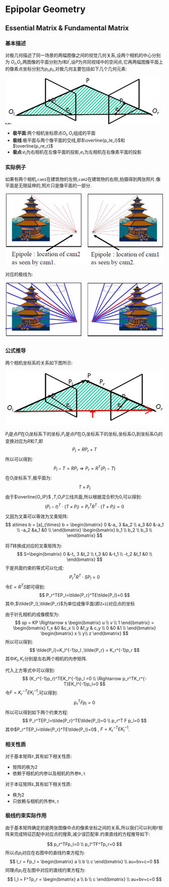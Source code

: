 # Epipolar Geometry



## Essential Matrix & Fundamental Matrix

### 基本描述

对极几何描述了同一场景的两幅图像之间的视觉几何关系,设两个相机的中心分别为 $O_r$,$O_l$,两图像的平面分别为$I$和$I^{'}$,设$P$为共同视域中的空间点,它再两幅图像平面上的像素点坐标分别为$p_l$,$p_r$,对极几何主要包括如下几个几何元素:

![](../resources/mvg_epipolar1.png)



- **极平面**:两个相机坐标原点$O_l,O_r$组成的平面
- **极线**:极平面与两个像平面的交线,即$\overline{p_le_l}$和$\overline{p_re_r}$
- **极点**:$e_l$为右相机在左像平面的投影,$e_r$为左相机在右像素平面的投影



### 实际例子

如果有两个相机,`cam1`在建筑物的左侧,`cam2`在建筑物的右侧,拍摄得到两张照片.像平面是无限延伸的,照片只是像平面的一部分.

![](../resources/mvg_epipolar_cam1.png)



对应的极线为:

![](../resources/mvg_epipolar_cam2.png)

### 公式推导

两个相机坐标系的关系如下图所示:

![](../resources/mvg_epipolar_T.png)

$P_l$是点$P$在$O_l$坐标系下的坐标,$P_r$是点$P$在$O_r$坐标系下的坐标,坐标系$O_r$到坐标系$O_l$的变换对应为$R$和$T$,即
$$
P_l = RP_r+T
$$
所以可以得到:
$$
P_l -T  =RP_r  \Rightarrow  P_r=R^{T}(P_l-T)
$$
在$O_l$坐标系下,极平面为:
$$
T\times P_l 
$$
由于$\overline{O_lP}$ ,$T$,$O_rP$三线共面,所以根据混合积为0,可以得到:
$$
(P_l-t)^T\cdot(T\times P_l) = P_r^TR^T\cdot(T\times P_l) = 0
$$
又因为叉乘可以等效为叉乘矩阵:
$$
a\times b = [a]_{\times} b =
\begin{bmatrix}
 0 &-a_ 3 &a_2 \\
 a_3 &0 &-a_1 \\
 -a_2  &a_1 &0 \\
\end{bmatrix}
\begin{bmatrix}
b_1 \\
b_2 \\
b_3 \\
\end{bmatrix}
$$


将$T$转换成对应的叉乘矩阵为:
$$
S=\begin{bmatrix}
 0 &-t_ 3 &t_2 \\
 t_3 &0 &-t_1 \\
 -t_2  &t_1 &0 \\
\end{bmatrix}
$$
于是共面约束的等式可以化成:
$$
P_r^TR^T\cdot SP_l = 0
$$
令$E=R^TS$即可得到:
$$
P_r^TEP_l=\tilde{P_r}^TE\tilde{P_l}=0
$$
其中,$\tilde{P_l},\tilde{P_r}$为单位成像平面(即`Z=1`)对应点的坐标

由于针孔相机的成像模型为:
$$
sp = KP  \Rightarrow
s \begin{bmatrix}
u \\
v \\
1
\end{bmatrix} = 
\begin{bmatrix}
f_x  &0  &c_x \\
0 &f_y & c_y \\
0   &0 &1 \\ 
\end{bmatrix}
\begin{bmatrix}
x \\
y\\
z
\end{bmatrix}
$$
所以可以得到:
$$
\tilde{P_l}=K_l^{-1}p_l ,\tilde{P_r} = K_r^{-1}p_r
$$
其中$K_l,K_r$分别是左右两个相机的内参矩阵.

代入上方等式中可以得到:
$$
(K_r^{-1}p_r)^TEK_l^{-1}p_l =0  \\
\Rightarrow p_r^TK_r^{-T}EK_l^{-1}p_l=0
$$
令$F=K_r^{-T} EK_l^{-1}$,可以得到:
$$
p_r^T F p_l=0
$$
所以可以得到如下两个约束方程:
$$
P_r^TEP_l=\tilde{P_r}^TE\tilde{P_l}=0 \\
p_r^T F p_l=0
$$
其中$P_r^TEP_l=\tilde{P_r}^TE\tilde{P_l}=0$ ,  $F=K_r^{-T} EK_l^{-1}$.



### 相关性质

对于基本矩阵`F`,其有如下相关性质:

+ 矩阵的秩为2
+ 依赖于相机的内参以及相机的外参`R,t`

对于本征矩阵`E`,其有如下相关性质:

+ 秩为2
+ 只依赖与相机的外参`R,t`



### 极线约束实际作用

由于基本矩阵确定的是两张图像中点的像素坐标之间的关系,所以我们可以利用`F`矩阵来完成特征匹配中对应点的搜索,减少误匹配率.约束直线的方程推导如下:


$$
p_r^TFp_l=0 \\
p_l^TF^Tp_r=0
$$
所以点$p_l$对应在右图中的直线约束方程为:
$$
l_r = Fp_l = \begin{bmatrix}
a \\
b \\
c
\end{bmatrix} \\
au+bv+c=0
$$
同理点$p_r$在左图中对应的直线约束方程为:
$$
l_l = F^Tp_r = \begin{bmatrix}
a \\
b \\
c
\end{bmatrix} \\
au+bv+c=0
$$
